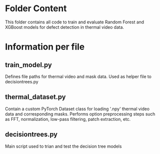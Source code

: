 # Folder Content 
This folder contains all code to train and evaluate Random Forest and XGBoost models for defect detection in thermal video data.

# Information per file

## train_model.py
Defines file paths for thermal video and mask data. Used as helper file to decisiontrees.py

## thermal_dataset.py
Contain a custom PyTorch Dataset class for loading '.npy' thermal video data and corresponding masks. Performs option preprocessing steps such as FFT, normalization, low-pass filtering, patch extraction, etc. 

## decisiontrees.py
Main script used to trian and test the decision tree models


